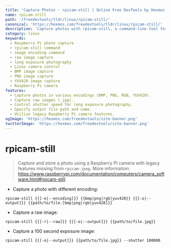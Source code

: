 ```yaml
---
title: 'Capture Photos - rpicam-still | Online Free DevTools by Hexmos'
name: rpicam-still
path: '/freedevtools/tldr/linux/rpicam-still/'
canonical: 'https://hexmos.com/freedevtools/tldr/linux/rpicam-still/'
description: 'Capture photos with rpicam-still, a command-line tool for Raspberry Pi.  Control image encoding (BMP, PNG, RGB, YUV420), capture raw images, and adjust exposure. Free online tool, no registration required.'
category: linux
keywords:
  - Raspberry Pi photo capture
  - rpicam-still command
  - image encoding command
  - raw image capture
  - long exposure photography
  - Linux camera control
  - BMP image capture
  - PNG image capture
  - YUV420 image capture
  - Raspberry Pi camera
features:
  - Capture photos in various encodings (BMP, PNG, RGB, YUV420).
  - Capture raw images (.jpg).
  - Control shutter speed for long exposure photography.
  - Specify output file path and name.
  - Utilize legacy Raspberry Pi camera features.
ogImage: 'https://hexmos.com/freedevtools/site-banner.png'
twitterImage: 'https://hexmos.com/freedevtools/site-banner.png'
---
```


# rpicam-still

> Capture and store a photo using a Raspberry Pi camera with legacy features missing from `rpicam-jpeg`.
> More information: <https://www.raspberrypi.com/documentation/computers/camera_software.html#rpicam-still>.

- Capture a photo with different encoding:

`rpicam-still {{[-e|--encoding]}} {{bmp|png|rgb|yuv420}} {{[-o|--output]}} {{path/to/file.[bmp|png|rgb|yuv420]}}`

- Capture a raw image:

`rpicam-still {{[-r|--raw]}} {{[-o|--output]}} {{path/to/file.jpg}}`

- Capture a 100 second exposure image:

`rpicam-still {{[-o|--output]}} {{path/to/file.jpg}} --shutter 100000`
